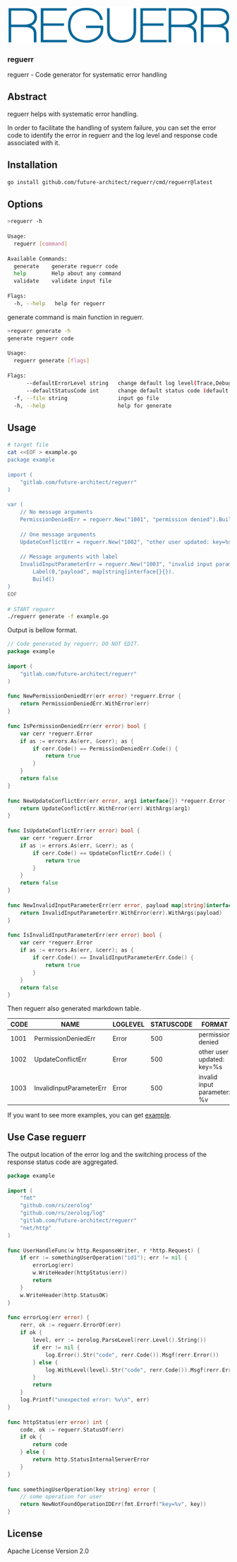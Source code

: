 ![logo](logo/reguerr_logo.png)

### reguerr

reguerr - Code generator for systematic error handling

## Abstract

reguerr helps with systematic error handling.

In order to facilitate the handling of system failure, you can set the error code to identify the error in reguerr
and the log level and response code associated with it.


## Installation

```sh
go install github.com/future-architect/reguerr/cmd/reguerr@latest
```

## Options

```sh
>reguerr -h

Usage:
  reguerr [command]

Available Commands:
  generate    generate reguerr code
  help        Help about any command
  validate    validate input file

Flags:
  -h, --help   help for reguerr
```

generate command is main function in reguerr.

```sh
>reguerr generate -h
generate reguerr code

Usage:
  reguerr generate [flags]

Flags:
      --defaultErrorLevel string   change default log level(Trace,Debug,Info,Warn,Error,Fatal)
      --defaultStatusCode int      change default status code (default 500)
  -f, --file string                input go file
  -h, --help                       help for generate
```

## Usage

```sh
# target file
cat <<EOF > example.go
package example

import (
	"gitlab.com/future-architect/reguerr"
)

var (
	// No message arguments
	PermissionDeniedErr = reguerr.New("1001", "permission denied").Build()

	// One message arguments
	UpdateConflictErr = reguerr.New("1002", "other user updated: key=%s").Build()

	// Message arguments with label
	InvalidInputParameterErr = reguerr.New("1003", "invalid input parameter: %v").
		Label(0,"payload", map[string]interface{}{}).
		Build()
)
EOF

# START reguerr
./reguerr generate -f example.go
```

Output is bellow format.

```go example_gen.go
// Code generated by reguerr; DO NOT EDIT.
package example

import (
	"gitlab.com/future-architect/reguerr"
)

func NewPermissionDeniedErr(err error) *reguerr.Error {
	return PermissionDeniedErr.WithError(err)
}

func IsPermissionDeniedErr(err error) bool {
	var cerr *reguerr.Error
	if as := errors.As(err, &cerr); as {
		if cerr.Code() == PermissionDeniedErr.Code() {
			return true
		}
	}
	return false
}

func NewUpdateConflictErr(err error, arg1 interface{}) *reguerr.Error {
	return UpdateConflictErr.WithError(err).WithArgs(arg1)
}

func IsUpdateConflictErr(err error) bool {
	var cerr *reguerr.Error
	if as := errors.As(err, &cerr); as {
		if cerr.Code() == UpdateConflictErr.Code() {
			return true
		}
	}
	return false
}

func NewInvalidInputParameterErr(err error, payload map[string]interface{}) *reguerr.Error {
	return InvalidInputParameterErr.WithError(err).WithArgs(payload)
}

func IsInvalidInputParameterErr(err error) bool {
	var cerr *reguerr.Error
	if as := errors.As(err, &cerr); as {
		if cerr.Code() == InvalidInputParameterErr.Code() {
			return true
		}
	}
	return false
}
```

Then reguerr also generated markdown table.

| CODE |           NAME           | LOGLEVEL | STATUSCODE |           FORMAT            |
|------|--------------------------|----------|------------|-----------------------------|
| 1001 | PermissionDeniedErr      | Error    |        500 | permission denied           |
| 1002 | UpdateConflictErr        | Error    |        500 | other user updated: key=%s  |
| 1003 | InvalidInputParameterErr | Error    |        500 | invalid input parameter: %v |


If you want to see more examples, you can get [example](./example).


## Use Case reguerr 

The output location of the error log and the switching process of the response status code are aggregated.

```go
package example

import (
	"fmt"
	"github.com/rs/zerolog"
	"github.com/rs/zerolog/log"
	"gitlab.com/future-architect/reguerr"
	"net/http"
)

func UserHandleFunc(w http.ResponseWriter, r *http.Request) {
	if err := somethingUserOperation("id1"); err != nil {
		errorLog(err)
		w.WriteHeader(httpStatus(err))
		return
	}
	w.WriteHeader(http.StatusOK)
}

func errorLog(err error) {
	rerr, ok := reguerr.ErrorOf(err)
	if ok {
		level, err := zerolog.ParseLevel(rerr.Level().String())
		if err != nil {
			log.Error().Str("code", rerr.Code()).Msgf(rerr.Error())
		} else {
			log.WithLevel(level).Str("code", rerr.Code()).Msgf(rerr.Error())
		}
		return
	}
	log.Printf("unexpected error: %v\n", err)
}

func httpStatus(err error) int {
	code, ok := reguerr.StatusOf(err)
	if ok {
		return code
	} else {
		return http.StatusInternalServerError
	}
}

func somethingUserOperation(key string) error {
	// some operation for user
	return NewNotFoundOperationIDErr(fmt.Errorf("key=%v", key))
}
```

## License

Apache License Version 2.0
